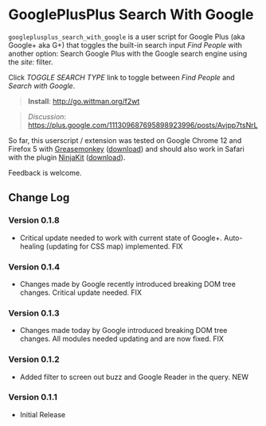 # GooglePlusPlus Search With Google

`googleplusplus_search_with_google` is a user script for Google Plus (aka Google+ aka G+) that toggles the built-in search input _Find People_ with another option: Search Google Plus with the Google search engine using the _site:_ filter.

Click _TOGGLE SEARCH TYPE_ link to toggle between _Find People_ and _Search with Google_.

> **Install**: <http://go.wittman.org/f2wt>

> _Discussion_: <https://plus.google.com/111309687695898923996/posts/Avjpp7tsNrL>

So far, this userscript / extension was tested on Google Chrome 12 and Firefox 5 with [Greasemonkey](http://www.greasespot.net/) ([download](https://addons.mozilla.org/firefox/748/)) and should also work in Safari with the plugin [NinjaKit](http://d.hatena.ne.jp/os0x/20100612/1276330696) ([download](http://ss-o.net/safari/extension/NinjaKit.safariextz)).

Feedback is welcome.

## Change Log

### Version 0.1.8

- Critical update needed to work with current state of Google+. Auto-healing (updating for CSS map) implemented. FIX

### Version 0.1.4

- Changes made by Google recently introduced breaking DOM tree changes. Critical update needed. FIX

### Version 0.1.3

- Changes made today by Google introduced breaking DOM tree changes. All modules needed updating and are now fixed. FIX

### Version 0.1.2

- Added filter to screen out buzz and Google Reader in the query. NEW

### Version 0.1.1

- Initial Release